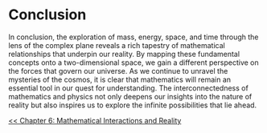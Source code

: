 # Conclusion

In conclusion, the exploration of mass, energy, space, and time through the lens of the complex plane reveals a rich tapestry of mathematical relationships that underpin our reality. By mapping these fundamental concepts onto a two-dimensional space, we gain a different perspective on the forces that govern our universe. As we continue to unravel the mysteries of the cosmos, it is clear that mathematics will remain an essential tool in our quest for understanding. The interconnectedness of mathematics and physics not only deepens our insights into the nature of reality but also inspires us to explore the infinite possibilities that lie ahead.

<a href="./CHAPTER6.md" align="left">&lt;&lt; Chapter 6: Mathematical Interactions and Reality</a>